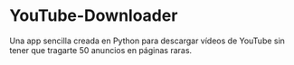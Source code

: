 # YouTube-Downloader
Una app sencilla creada en Python para descargar vídeos de YouTube sin tener que tragarte 50 anuncios en páginas raras.
